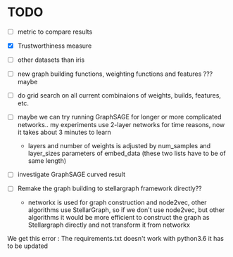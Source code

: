 # TODO

- [ ] metric to compare results
- [X] Trustworthiness measure
- [ ] other datasets than iris
- [ ] new graph building functions, weighting functions and features ??? maybe
- [ ] do grid search on all current combinaions of weights, builds, features, etc.
- [ ] maybe we can try running GraphSAGE for longer or more complicated networks.. my experiments use 2-layer networks for time reasons, now it takes about 3 minutes to learn
  - layers and number of weights is adjusted by num_samples and layer_sizes parameters of embed_data (these two lists have to be of same length)
- [ ] investigate GraphSAGE curved result

- [ ] Remake the graph building to stellargraph framework directly??
  - networkx is used for graph construction and node2vec, other algorithms use StellarGraph, so if we don't use node2vec, but other algorithms it would be more efficient to construct the graph as Stellargraph directly and not transform it from networkx





We get this error : 
The requirements.txt doesn't work with python3.6 it has to be updated


